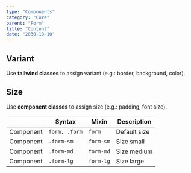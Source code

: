 ```yaml
---
type: "Components"
category: "Core"
parent: "Form"
title: "Content"
date: "2030-10-10"
---
```


## Variant

Use **tailwind classes** to assign variant (e.g.: border, background, color).

<demo>
  <demovanilla src="vanilla/components/core/form/variant-default">
  </demovanilla>
  <demovanilla src="vanilla/components/core/form/variant-primary">
  </demovanilla>
</demo>

## Size

Use **component classes** to assign size (e.g.: padding, font size).

<div class="table-scroll">

|                      | Syntax                          | Mixin            | Description                   |
| ----------------------- | ----------------------------------------- | -----------------------------| ----------------------------- |
| Component                  | `form, .form`                     | `form`                | Default size            |
| Component                  | `.form-sm`                     | `form-sm`                | Size small            |
| Component                  | `.form-md`                     | `form-md`                | Size medium            |
| Component                  | `.form-lg`                     | `form-lg`                | Size large            |

</div>

<demo>
  <demovanilla src="vanilla/components/core/form/size-sm">
  </demovanilla>
  <demovanilla src="vanilla/components/core/form/size-md">
  </demovanilla>
  <demovanilla src="vanilla/components/core/form/size-lg">
  </demovanilla>
</demo>
